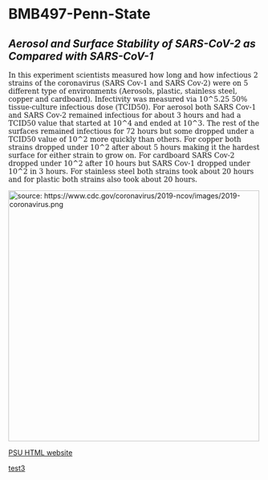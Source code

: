 

# BMB497-Penn-State

<h2><i><b>Aerosol and Surface Stability of SARS-CoV-2 as Compared with SARS-CoV-1</b></i></h2>


<p style = "font-family:Constantia, 'Lucida Bright', 'DejaVu Serif', Georgia, 'serif'">In this experiment scientists measured how long and how infectious 2 strains of the coronavirus (SARS Cov-1 and SARS Cov-2) were on 5 different type of environments (Aerosols, plastic, stainless steel, copper and cardboard). Infectivity was measured via 10^5.25 50% tissue-culture infectious dose (TCID50). For aerosol both SARS Cov-1 and SARS Cov-2 remained infectious for about 3 hours and had a TCID50 value that started at 10^4 and ended at 10^3. The rest of the surfaces remained infectious for 72 hours but some dropped under a TCID50 value of 10^2 more quickly than others. For copper both strains dropped under 10^2 after about 5 hours making it the hardest surface for either strain to grow on. For cardboard SARS Cov-2 dropped under 10^2 after 10 hours but SARS Cov-1 dropped under 10^2 in 3 hours. For stainless steel both strains took about 20 hours and for plastic both strains also took about 20 hours.</p>
<p><img src="https://www.cdc.gov/coronavirus/2019-ncov/images/2019-coronavirus.png" alt="source: https://www.cdc.gov/coronavirus/2019-ncov/images/2019-coronavirus.png" width="500"></p>
 <p> <a href="http://www.personal.psu.edu/axb5947/index.html">PSU HTML website</a></p>
 <p> <a href="https://avi583.github.io/BMB497-Penn-State/test3.html">test3</a></p> 
